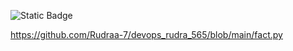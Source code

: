 ![Static Badge](https://img.shields.io/badge/build-passing-brightgreen?style=flat&logo=appveyor&logoColor=violet&logoSize=auto&label=healthiness&labelColor=abcdef&color=fedcba&cacheSeconds=3600)

https://github.com/Rudraa-7/devops_rudra_565/blob/main/fact.py
